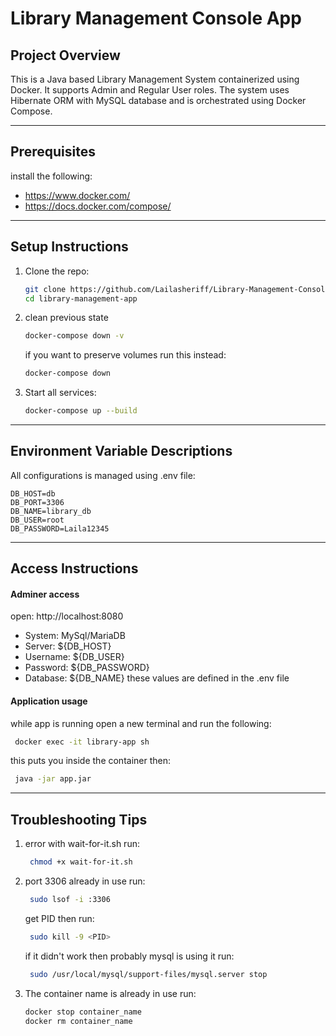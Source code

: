 # Library Management Console App

## Project Overview

This is a Java based Library Management System containerized using Docker.
It supports Admin and Regular User roles.
The system uses Hibernate ORM with MySQL database and is orchestrated using Docker Compose.

---

## Prerequisites
install the following:
- https://www.docker.com/
- https://docs.docker.com/compose/

---

## Setup Instructions

1. Clone the repo:
    ```bash
    git clone https://github.com/Lailasheriff/Library-Management-Console-App library-management-app
    cd library-management-app
    ```
2. clean previous state
   ```bash
   docker-compose down -v 
   ```
   if you want to preserve volumes run this instead:
   ```bash
   docker-compose down 
   ```
3. Start all services:
    ```bash
    docker-compose up --build
    ```

---

## Environment Variable Descriptions
All configurations is managed using .env file:

```env
DB_HOST=db
DB_PORT=3306
DB_NAME=library_db
DB_USER=root
DB_PASSWORD=Laila12345
```
---
## Access Instructions
#### Adminer access
open: http://localhost:8080
- System: MySql/MariaDB
- Server: ${DB_HOST}
- Username: ${DB_USER}
- Password: ${DB_PASSWORD}
- Database: ${DB_NAME}
these values are defined in the .env file

#### Application usage
while app is running open a new terminal and run the following:
   ```bash
    docker exec -it library-app sh
   ```
this puts you inside the container then:
   ```bash
    java -jar app.jar
   ```
---
## Troubleshooting Tips
1. error with wait-for-it.sh run:
   ```bash
    chmod +x wait-for-it.sh
   ```
2. port 3306 already in use run:
   ```bash
    sudo lsof -i :3306
   ```
   get PID then run:
   ```bash
    sudo kill -9 <PID>
   ```
   if it didn't work then probably mysql is using it run:
   ```bash
    sudo /usr/local/mysql/support-files/mysql.server stop
   ```
3. The container name is already in use run:
   ```bash
   docker stop container_name
   docker rm container_name
   ```

